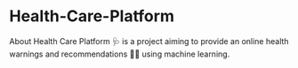 # Health-Care-Platform
About Health Care Platform 🩺 is a project aiming to provide an online health warnings and recommendations 👨‍⚕️ using machine learning.
